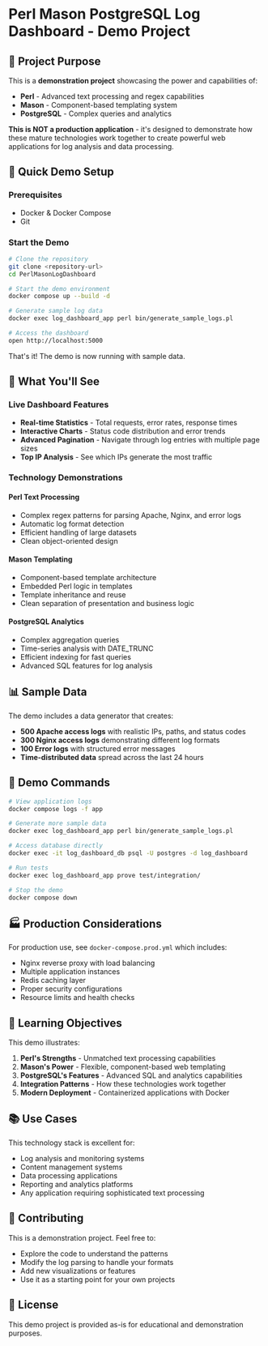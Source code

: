 # Perl Mason PostgreSQL Log Dashboard - Demo Project

## 🎯 Project Purpose

This is a **demonstration project** showcasing the power and capabilities of:

- **Perl** - Advanced text processing and regex capabilities
- **Mason** - Component-based templating system  
- **PostgreSQL** - Complex queries and analytics

**This is NOT a production application** - it's designed to demonstrate how these mature technologies work together to create powerful web applications for log analysis and data processing.

## 🚀 Quick Demo Setup

### Prerequisites
- Docker & Docker Compose
- Git

### Start the Demo
```bash
# Clone the repository
git clone <repository-url>
cd PerlMasonLogDashboard

# Start the demo environment
docker compose up --build -d

# Generate sample log data
docker exec log_dashboard_app perl bin/generate_sample_logs.pl

# Access the dashboard
open http://localhost:5000
```

That's it! The demo is now running with sample data.

## 🎪 What You'll See

### Live Dashboard Features
- **Real-time Statistics** - Total requests, error rates, response times
- **Interactive Charts** - Status code distribution and error trends
- **Advanced Pagination** - Navigate through log entries with multiple page sizes
- **Top IP Analysis** - See which IPs generate the most traffic

### Technology Demonstrations

#### Perl Text Processing
- Complex regex patterns for parsing Apache, Nginx, and error logs
- Automatic log format detection
- Efficient handling of large datasets
- Clean object-oriented design

#### Mason Templating
- Component-based template architecture
- Embedded Perl logic in templates
- Template inheritance and reuse
- Clean separation of presentation and business logic

#### PostgreSQL Analytics
- Complex aggregation queries
- Time-series analysis with DATE_TRUNC
- Efficient indexing for fast queries
- Advanced SQL features for log analysis

## 📊 Sample Data

The demo includes a data generator that creates:
- **500 Apache access logs** with realistic IPs, paths, and status codes
- **300 Nginx access logs** demonstrating different log formats
- **100 Error logs** with structured error messages
- **Time-distributed data** spread across the last 24 hours

## 🔧 Demo Commands

```bash
# View application logs
docker compose logs -f app

# Generate more sample data
docker exec log_dashboard_app perl bin/generate_sample_logs.pl

# Access database directly
docker exec -it log_dashboard_db psql -U postgres -d log_dashboard

# Run tests
docker exec log_dashboard_app prove test/integration/

# Stop the demo
docker compose down
```

## 🏭 Production Considerations

For production use, see `docker-compose.prod.yml` which includes:
- Nginx reverse proxy with load balancing
- Multiple application instances
- Redis caching layer
- Proper security configurations
- Resource limits and health checks

## 🎯 Learning Objectives

This demo illustrates:

1. **Perl's Strengths** - Unmatched text processing capabilities
2. **Mason's Power** - Flexible, component-based web templating
3. **PostgreSQL's Features** - Advanced SQL and analytics capabilities
4. **Integration Patterns** - How these technologies work together
5. **Modern Deployment** - Containerized applications with Docker

## 📚 Use Cases

This technology stack is excellent for:
- Log analysis and monitoring systems
- Content management systems
- Data processing applications
- Reporting and analytics platforms
- Any application requiring sophisticated text processing

## 🤝 Contributing

This is a demonstration project. Feel free to:
- Explore the code to understand the patterns
- Modify the log parsing to handle your formats
- Add new visualizations or features
- Use it as a starting point for your own projects

## 📄 License

This demo project is provided as-is for educational and demonstration purposes. 